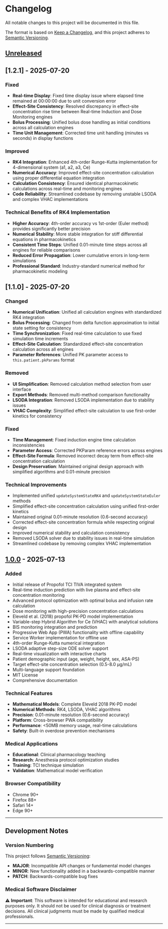# Changelog

All notable changes to this project will be documented in this file.

The format is based on [Keep a Changelog](https://keepachangelog.com/en/1.0.0/),
and this project adheres to [Semantic Versioning](https://semver.org/spec/v2.0.0.html).

## [Unreleased]

## [1.2.1] - 2025-07-20

### Fixed
- **Real-time Display**: Fixed time display issue where elapsed time remained at 00:00:00 due to unit conversion error
- **Effect-Site Consistency**: Resolved discrepancy in effect-site concentration rise time between Real-time Induction and Dose Monitoring engines
- **Bolus Processing**: Unified bolus dose handling as initial conditions across all calculation engines
- **Time Unit Management**: Corrected time unit handling (minutes vs seconds) in display functions

### Improved
- **RK4 Integration**: Enhanced 4th-order Runge-Kutta implementation for 4-dimensional system (a1, a2, a3, Ce)
- **Numerical Accuracy**: Improved effect-site concentration calculation using proper differential equation integration
- **Calculation Consistency**: Ensured identical pharmacokinetic calculations across real-time and monitoring engines
- **Code Reliability**: Streamlined codebase by removing unstable LSODA and complex VHAC implementations

### Technical Benefits of RK4 Implementation
- **Higher Accuracy**: 4th-order accuracy vs 1st-order (Euler method) provides significantly better precision
- **Numerical Stability**: More stable integration for stiff differential equations in pharmacokinetics
- **Consistent Time Steps**: Unified 0.01-minute time steps across all engines for reliable comparisons
- **Reduced Error Propagation**: Lower cumulative errors in long-term simulations
- **Professional Standard**: Industry-standard numerical method for pharmacokinetic modeling

## [1.1.0] - 2025-07-20

### Changed
- **Numerical Unification**: Unified all calculation engines with standardized RK4 integration
- **Bolus Processing**: Changed from delta function approximation to initial state setting for consistency
- **Time Synchronization**: Fixed real-time calculation to use fixed simulation time increments
- **Effect-Site Calculation**: Standardized effect-site concentration calculation across all engines
- **Parameter References**: Unified PK parameter access to `this.patient.pkParams` format

### Removed
- **UI Simplification**: Removed calculation method selection from user interface
- **Export Methods**: Removed multi-method comparison functionality
- **LSODA Integration**: Removed LSODA implementation due to stability issues
- **VHAC Complexity**: Simplified effect-site calculation to use first-order kinetics for consistency

### Fixed
- **Time Management**: Fixed induction engine time calculation inconsistencies
- **Parameter Access**: Corrected PKParam reference errors across engines
- **Effect-Site Formula**: Removed incorrect decay term from effect-site concentration calculation
- **Design Preservation**: Maintained original design approach with simplified algorithms and 0.01-minute precision

### Technical Improvements
- Implemented unified `updateSystemStateRK4` and `updateSystemStateEuler` methods
- Simplified effect-site concentration calculation using unified first-order kinetics
- Maintained original 0.01-minute resolution (0.6-second accuracy) 
- Corrected effect-site concentration formula while respecting original design
- Improved numerical stability and calculation consistency
- Removed LSODA solver due to stability issues in real-time simulation
- Streamlined codebase by removing complex VHAC implementation

## [1.0.0] - 2025-07-13

### Added
- Initial release of Propofol TCI TIVA integrated system
- Real-time induction prediction with live plasma and effect-site concentration monitoring
- Advanced protocol optimization with optimal bolus and infusion rate calculation
- Dose monitoring with high-precision concentration calculations
- Eleveld et al. (2018) propofol PK-PD model implementation
- Variable-step Hybrid Algorithm for Ce (VHAC) with analytical solutions
- BIS monitoring integration and prediction
- Progressive Web App (PWA) functionality with offline capability
- Service Worker implementation for offline use
- 4th-order Runge-Kutta numerical integration
- LSODA adaptive step-size ODE solver support
- Real-time visualization with interactive charts
- Patient demographic input (age, weight, height, sex, ASA-PS)
- Target effect-site concentration selection (0.5-8.0 μg/mL)
- Multi-language support foundation
- MIT License
- Comprehensive documentation

### Technical Features
- **Mathematical Models**: Complete Eleveld 2018 PK-PD model
- **Numerical Methods**: RK4, LSODA, VHAC algorithms
- **Precision**: 0.01-minute resolution (0.6-second accuracy)
- **Platform**: Cross-browser PWA compatibility
- **Performance**: <50MB memory usage, real-time calculations
- **Safety**: Built-in overdose prevention mechanisms

### Medical Applications
- **Educational**: Clinical pharmacology teaching
- **Research**: Anesthesia protocol optimization studies
- **Training**: TCI technique simulation
- **Validation**: Mathematical model verification

### Browser Compatibility
- Chrome 90+
- Firefox 88+
- Safari 14+
- Edge 90+

---

## Development Notes

### Version Numbering
This project follows [Semantic Versioning](https://semver.org/):
- **MAJOR**: Incompatible API changes or fundamental model changes
- **MINOR**: New functionality added in a backwards-compatible manner
- **PATCH**: Backwards-compatible bug fixes

### Medical Software Disclaimer
⚠️ **Important**: This software is intended for educational and research purposes only. It should not be used for clinical diagnosis or treatment decisions. All clinical judgments must be made by qualified medical professionals.

---

[Unreleased]: https://github.com/ysuzuki1978/propofol-tci-simulator/compare/v1.0.0...HEAD
[1.0.0]: https://github.com/ysuzuki1978/propofol-tci-simulator/releases/tag/v1.0.0